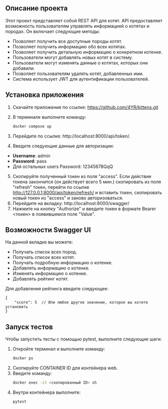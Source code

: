## Описание проекта

Этот проект представляет собой REST API для котят. API предоставляет возможность пользователям управлять информацией о котятах и породах. Он включает следующие методы:

-  Позволяет получить все доступные породы котят.
-  Позволяет получить информацию обо всех котятах.
-  Позволяет получить детальную информацию о конкретном котенке.
-  Пользователи могут добавлять новых котят в систему.
-  Пользователи могут изменять данные о котятах, которых они добавили.
-  Позволяет пользователям удалять котят, добавленных ими.
-  Система использует JWT для аутентификации пользователей.

## Установка приложения

1. Скачайте приложение по ссылке: https://github.com/4YR/kittens.git
2. В терминале выполните команду:

   ```bash
   docker compose up

3. Перейдите по ссылке: http://localhost:8000/api/token/.
4. Введите следующие данные для авторизации:
- **Username**: admin
- **Password**: pass
- Для остальных users Password: 12345678QqQ
5. Скопируйте полученный токен из поля "access". 
Если действие токена закончится (он действует всего 5 мин.) скопировать из поля "refresh" токен,
перейти по ссылке http://127.0.0.1:8000/api/token/refresh/ и вставить токен, скопировать новый токен из "access" и заново авторизоваться.
6. Перейдите на вкладку: http://localhost:8000/swagger/
7. Нажмите на кнопку "Authorize" и введите токен в формате Bearer <токен> в появившемся поле "Value".

## Возможности Swagger UI

На данной вкладке вы можете:

- Получать список всех пород.
- Получать список всех котят.
- Получать подробную информацию о котенке.
- Добавлять информацию о котенке.
- Изменять информацию о котенке.
- Добавлять рейтинг котят.

Для добавления рейтинга введите следующее:
```
{
    "score": 5  // Или любое другое значение, которое вы хотите установить
}
```
## Запуск тестов

Чтобы запустить тесты с помощью pytest, выполните следующие шаги:

1. Откройте терминал и выполните команду:
   ```bash
   docker ps
2. Скопируйте CONTAINER ID для контейнера web.
3. Введите команду:
    ```bash
    docker exec -it <скопированный ID> sh
4. Внутри контейнера выполните:
    ```bash
    pytest
